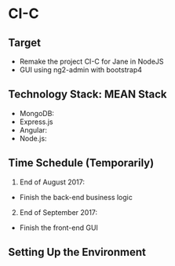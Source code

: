 # CI-C
## Target
* Remake the project CI-C for Jane in NodeJS
* GUI using ng2-admin with bootstrap4

## Technology Stack: MEAN Stack
* MongoDB:
* Express.js
* Angular:
* Node.js:

## Time Schedule (Temporarily)
1. End of August 2017: 
* Finish the back-end business logic

2. End of September 2017:
* Finish the front-end GUI

## Setting Up the Environment